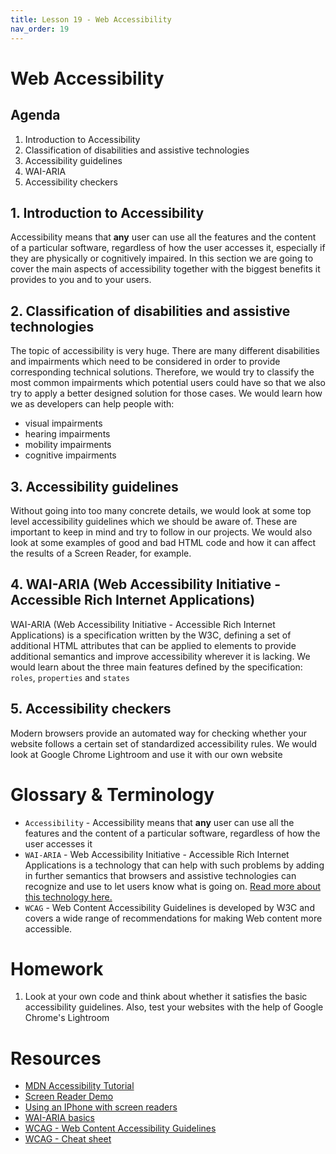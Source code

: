 ```yaml
---
title: Lesson 19 - Web Accessibility
nav_order: 19
---
```


# Web Accessibility

## Agenda

1. Introduction to Accessibility
1. Classification of disabilities and assistive technologies
1. Accessibility guidelines
1. WAI-ARIA
1. Accessibility checkers

## 1. Introduction to Accessibility

Accessibility means that **any** user can use all the features and the content of a particular software, regardless of how the user accesses it, especially if they are physically or cognitively impaired. In this section we are going to cover the main aspects of accessibility together with the biggest benefits it provides to you and to your users.

## 2. Classification of disabilities and assistive technologies

The topic of accessibility is very huge. There are many different disabilities and impairments which need to be considered in order to provide corresponding technical solutions. Therefore, we would try to classify the most common impairments which potential users could have so that we also try to apply a better designed solution for those cases. We would learn how we as developers can help people with:

- visual impairments
- hearing impairments
- mobility impairments
- cognitive impairments

## 3. Accessibility guidelines

Without going into too many concrete details, we would look at some top level accessibility guidelines which we should be aware of. These are important to keep in mind and try to follow in our projects. We would also look at some examples of good and bad HTML code and how it can affect the results of a Screen Reader, for example.

## 4. WAI-ARIA (Web Accessibility Initiative - Accessible Rich Internet Applications)

WAI-ARIA (Web Accessibility Initiative - Accessible Rich Internet Applications) is a specification written by the W3C, defining a set of additional HTML attributes that can be applied to elements to provide additional semantics and improve accessibility wherever it is lacking. We would learn about the three main features defined by the specification: `roles`, `properties` and `states`

## 5. Accessibility checkers

Modern browsers provide an automated way for checking whether your website follows a certain set of standardized accessibility rules. We would look at Google Chrome Lightroom and use it with our own website

# Glossary & Terminology

- `Accessibility` - Accessibility means that **any** user can use all the features and the content of a particular software, regardless of how the user accesses it
- `WAI-ARIA` - Web Accessibility Initiative - Accessible Rich Internet Applications is a technology that can help with such problems by adding in further semantics that browsers and assistive technologies can recognize and use to let users know what is going on. [Read more about this technology here.](https://developer.mozilla.org/en-US/docs/Learn/Accessibility/WAI-ARIA_basics)
- `WCAG` - Web Content Accessibility Guidelines is developed by W3C and covers a wide range of recommendations for making Web content more accessible.

# Homework

1. Look at your own code and think about whether it satisfies the basic accessibility guidelines. Also, test your websites with the help of Google Chrome's Lightroom

# Resources

- [MDN Accessibility Tutorial](https://developer.mozilla.org/en-US/docs/Web/Accessibility)
- [Screen Reader Demo](https://www.youtube.com/watch?v=dEbl5jvLKGQ)
- [Using an IPhone with screen readers](https://www.youtube.com/watch?v=wueLXCbm_KY)
- [WAI-ARIA basics](https://developer.mozilla.org/en-US/docs/Learn/Accessibility/WAI-ARIA_basics)
- [WCAG - Web Content Accessibility Guidelines](https://www.w3.org/WAI/standards-guidelines/wcag/)
- [WCAG - Cheat sheet](https://www.w3.org/WAI/standards-guidelines/wcag/glance/)
